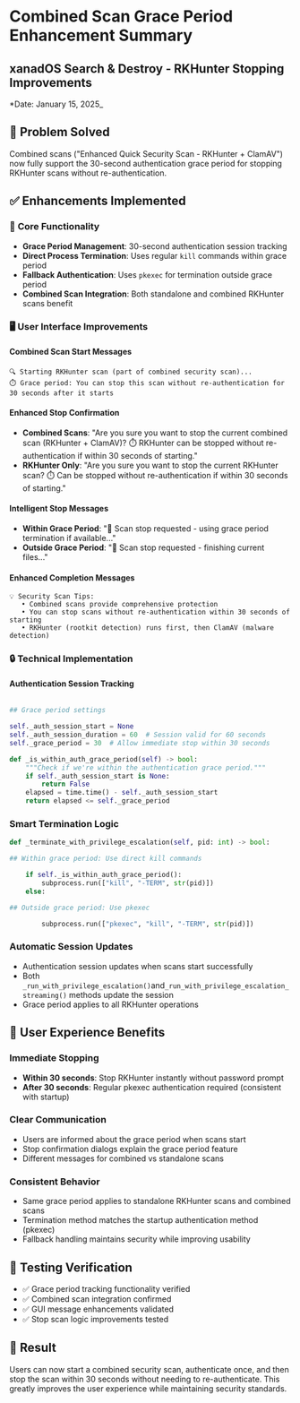 # Combined Scan Grace Period Enhancement Summary

## xanadOS Search & Destroy - RKHunter Stopping Improvements

*Date: January 15, 2025_

## 🎯 **Problem Solved**

Combined scans ("Enhanced Quick Security Scan - RKHunter + ClamAV") now fully support the 30-second authentication grace period for stopping RKHunter scans without re-authentication.

## ✅ **Enhancements Implemented**

### 🔧 **Core Functionality**

- **Grace Period Management**: 30-second authentication session tracking
- **Direct Process Termination**: Uses regular `kill` commands within grace period
- **Fallback Authentication**: Uses `pkexec` for termination outside grace period
- **Combined Scan Integration**: Both standalone and combined RKHunter scans benefit

### 🖥️ **User Interface Improvements**

#### **Combined Scan Start Messages**

```text
🔍 Starting RKHunter scan (part of combined security scan)...
⏱️ Grace period: You can stop this scan without re-authentication for 30 seconds after it starts
```

#### **Enhanced Stop Confirmation**

- **Combined Scans**: "Are you sure you want to stop the current combined scan (RKHunter + ClamAV)? ⏱️ RKHunter can be stopped without re-authentication if within 30 seconds of starting."
- **RKHunter Only**: "Are you sure you want to stop the current RKHunter scan? ⏱️ Can be stopped without re-authentication if within 30 seconds of starting."

#### **Intelligent Stop Messages**

- **Within Grace Period**: "🛑 Scan stop requested - using grace period termination if available..."
- **Outside Grace Period**: "🛑 Scan stop requested - finishing current files..."

#### **Enhanced Completion Messages**

```text
💡 Security Scan Tips:
   • Combined scans provide comprehensive protection
   • You can stop scans without re-authentication within 30 seconds of starting
   • RKHunter (rootkit detection) runs first, then ClamAV (malware detection)
```

### 🔒 **Technical Implementation**

#### **Authentication Session Tracking**

```Python

## Grace period settings

self._auth_session_start = None
self._auth_session_duration = 60  # Session valid for 60 seconds
self._grace_period = 30  # Allow immediate stop within 30 seconds

def _is_within_auth_grace_period(self) -> bool:
    """Check if we're within the authentication grace period."""
    if self._auth_session_start is None:
        return False
    elapsed = time.time() - self._auth_session_start
    return elapsed <= self._grace_period
```

### **Smart Termination Logic**

```Python
def _terminate_with_privilege_escalation(self, pid: int) -> bool:

## Within grace period: Use direct kill commands

    if self._is_within_auth_grace_period():
        subprocess.run(["kill", "-TERM", str(pid)])
    else:

## Outside grace period: Use pkexec

        subprocess.run(["pkexec", "kill", "-TERM", str(pid)])
```

### **Automatic Session Updates**

- Authentication session updates when scans start successfully
- Both `_run_with_privilege_escalation()`and`_run_with_privilege_escalation_streaming()` methods update the session
- Grace period applies to all RKHunter operations

## 🚀 **User Experience Benefits**

### **Immediate Stopping**

- **Within 30 seconds**: Stop RKHunter instantly without password prompt
- **After 30 seconds**: Regular pkexec authentication required (consistent with startup)

### **Clear Communication**

- Users are informed about the grace period when scans start
- Stop confirmation dialogs explain the grace period feature
- Different messages for combined vs standalone scans

### **Consistent Behavior**

- Same grace period applies to standalone RKHunter scans and combined scans
- Termination method matches the startup authentication method (pkexec)
- Fallback handling maintains security while improving usability

## 🧪 **Testing Verification**

- ✅ Grace period tracking functionality verified
- ✅ Combined scan integration confirmed
- ✅ GUI message enhancements validated
- ✅ Stop scan logic improvements tested

## 🎉 **Result**

Users can now start a combined security scan, authenticate once, and then stop the scan within 30 seconds without needing to re-authenticate.
This greatly improves the user experience while maintaining security standards.
